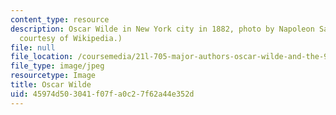 ```yaml
---
content_type: resource
description: Oscar Wilde in New York city in 1882, photo by Napoleon Sarony. (Image
  courtesy of Wikipedia.)
file: null
file_location: /coursemedia/21l-705-major-authors-oscar-wilde-and-the-90s-spring-2003/45974d503041f07fa0c27f62a44e352d_21l-705s03.jpg
file_type: image/jpeg
resourcetype: Image
title: Oscar Wilde
uid: 45974d50-3041-f07f-a0c2-7f62a44e352d
---
```

